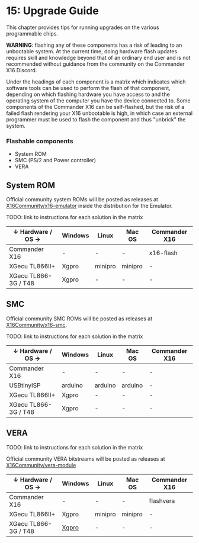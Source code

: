 
# 15: Upgrade Guide

This chapter provides tips for running upgrades on the various programmable chips.

**WARNING**: flashing any of these components has a risk of leading to an unbootable system. At the current time, doing hardware flash updates requires skill and knowledge beyond that of an ordinary end user and is not recommended without guidance from the community on the Commander X16 Discord.

Under the headings of each component is a matrix which indicates which software tools can be used to perform the flash of that component, depending on which flashing hardware you have access to and the operating system of the computer you have the device connected to. Some components of the Commander X16 can be self-flashed, but the risk of a failed flash rendering your X16 unbootable is high, in which case an external programmer must be used to flash the component and thus "unbrick" the system.

### Flashable components
* System ROM
* SMC (PS/2 and Power controller)
* VERA

## System ROM

Official community system ROMs will be posted as releases at [X16Community/x16-emulator](https://github.com/X16Community/x16-emulator/releases) inside the distribution for the Emulator.

TODO: link to instructions for each solution in the matrix

| ↓ Hardware / OS → | Windows | Linux | Mac OS | Commander X16 |
|-|-|-|-|-|
| Commander X16 | - | - | - | x16-flash |
| XGecu TL866II+ | Xgpro | minipro | minipro | - |
| XGecu TL866-3G / T48 | Xgpro | - | - | - |

## SMC

Official community SMC ROMs will be posted as releases at [X16Community/x16-smc](https://github.com/X16Community/x16-smc/releases).

TODO: link to instructions for each solution in the matrix

| ↓ Hardware / OS → | Windows | Linux | Mac OS | Commander X16 |
|-|-|-|-|-|
| Commander X16 | - | - | - | - |
| USBtinyISP | arduino | arduino | arduino | - |
| XGecu TL866II+ | Xgpro | - | - | - |
| XGecu TL866-3G / T48 | Xgpro | - | - | - |

## VERA

TODO: link to instructions for each solution in the matrix

Official community VERA bitstreams will be posted as releases at [X16Community/vera-module](https://github.com/X16Community/vera-module/releases)

| ↓ Hardware / OS → | Windows | Linux | Mac OS | Commander X16 |
|-|-|-|-|-|
| Commander X16 | - | - | - | flashvera |
| XGecu TL866II+ | Xgpro | minipro | minipro | - |
| XGecu TL866-3G / T48 | [Xgpro](X16%20Reference%20-%20Appendix%20B%20-%20VERA%20Recovery.md#appendix-b-vera-firmware-recovery) | - | - | - |

<!-- For PDF formatting -->
<div class="page-break"></div>
